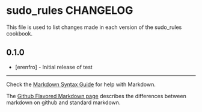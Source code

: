 sudo_rules CHANGELOG
====================

This file is used to list changes made in each version of the sudo_rules cookbook.

0.1.0
-----
- [erenfro] - Initial release of test

- - -
Check the [Markdown Syntax Guide](http://daringfireball.net/projects/markdown/syntax) for help with Markdown.

The [Github Flavored Markdown page](http://github.github.com/github-flavored-markdown/) describes the differences between markdown on github and standard markdown.
